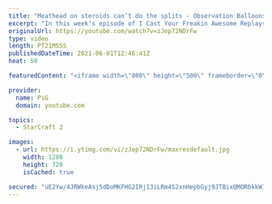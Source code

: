 ```yaml
---
title: "Meathead on steroids can’t do the splits - Observation Balloons G3"
excerpt: "In this week’s episode of I Cast Your Freakin Awesome Replays (ICYFAR) players sent in their replays where they brought as many useless units or buildings to each fight as possible. Let the upper classes observe the peasants bleed for them!  CURRENT ICYFAR CHALLENGE: \"Binary Impersonation - Do your best"
originalUrl: https://youtube.com/watch?v=zJep72NDrFw
type: video
length: PT21M55S
publishedDateTime: 2021-06-01T12:46:41Z
heat: 50

featuredContent: "<iframe width=\"800\" height=\"500\" frameborder=\"0\" src=\"https://www.youtube.com/embed/zJep72NDrFw\" allow=\"accelerometer; autoplay; encrypted-media; gyroscope; picture-in-picture\" allowfullscreen></iframe>"

provider:
  name: PiG
  domain: youtube.com

topics:
  - StarCraft 2

images:
  - url: https://i.ytimg.com/vi/zJep72NDrFw/maxresdefault.jpg
    width: 1280
    height: 720
    isCached: true

secured: "uE2Yw/4JRWkeAsj5dDoMKFHG2IRj13iLRm4S2xnHepbGyj9JTBixQMORbkkWI9yNkyF63Xs3ObYunQx+IKc/0beQe4fWociBAqi5jtd97Mdb3/dc8O6MujR2u46616bsBgBNW8DAebXYVGMjQn6YGnikP8TaDhVAEwgMtu4WogheI55QGYIsyfK5fHkngVRU95kZEW/J1GUtfwKUoqQsKF9Rlo68CW6NUuunrWzVmerET5S4Yelw8rdhDG4lQUGWKrmVbuYk0mqzM8Yfg+QzuNCOw+45lvVfFXw0xprLJdxEQz85UcCSph0temXQWJHdE7yNTU3wq7gshGASg0vIDbfh/2XkBTNQexHvojvPUGAoNeD46PUzNNhAbTC5S7TlG8nl4rLCnd7L3Hh+dP4VvvZh7lwxze+IheuW+yFbDKU=;0ImNU4L4ySKUEjRtxIa5Ag=="
---
```


